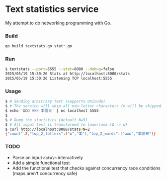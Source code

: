 # Text statistics service

My attempt to do networking programming with Go.

### Build
```bash
go build textstats.go stat*.go
```

### Run
```bash
$ textstats --port=5555 --stat=8080 --debug=false
2015/05/19 15:30:26 Stats at http://localhost:8080/stats
2015/05/19 15:30:26 Listening TCP localhost:5555
```

### Usage
```bash
$ # Sending arbitrary text (supports Unicode)
$ # The service will skip all non-letter characters (⌘ will be skipped)
$ echo 'ΩΩΩ ⌘⌘⌘ 本語日' | nc localhost 5555
$
$ # Dump the statistics (default N=5)
$ # All input text is transformed to lowercase (Ω -> ω)
$ curl http://localhost:8080/stats?N=2
{"count":2,"top_2_letters":["ω","本"],"top_2_words":["ωωω","本語日"]}
```

### TODO

- Parse an input `data\n` interactively
- Add a simple functional test
- Add the functional test that checks against concurrency race conditions (maps aren't concurrency safe)
